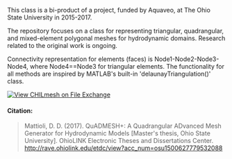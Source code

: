 This class is a bi-product of a project, funded by Aquaveo, at The Ohio State University in 2015-2017.

The repository focuses on a class for representing triangular, quadrangular, and mixed-element polygonal meshes for hydrodynamic domains. Research related to the original work is ongoing.

Connectivity representation for elements (faces) is Node1-Node2-Node3-Node4, where Node4==Node3 for triangular elements. The functionality for all methods are inspired by MATLAB's built-in 'delaunayTriangulation()' class.

[![View CHILmesh on File Exchange](https://www.mathworks.com/matlabcentral/images/matlab-file-exchange.svg)](https://www.mathworks.com/matlabcentral/fileexchange/135632-chilmesh)

#### Citation:
> Mattioli, D. D. (2017). QuADMESH+: A Quadrangular ADvanced Mesh Generator for Hydrodynamic Models [Master's thesis, Ohio State University]. OhioLINK Electronic Theses and Dissertations Center. http://rave.ohiolink.edu/etdc/view?acc_num=osu1500627779532088